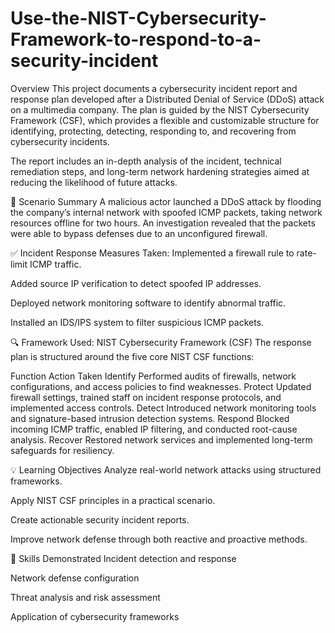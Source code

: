 # Use-the-NIST-Cybersecurity-Framework-to-respond-to-a-security-incident

Overview
This project documents a cybersecurity incident report and response plan developed after a Distributed Denial of Service (DDoS) attack on a multimedia company. The plan is guided by the NIST Cybersecurity Framework (CSF), which provides a flexible and customizable structure for identifying, protecting, detecting, responding to, and recovering from cybersecurity incidents.

The report includes an in-depth analysis of the incident, technical remediation steps, and long-term network hardening strategies aimed at reducing the likelihood of future attacks.

🧾 Scenario Summary
A malicious actor launched a DDoS attack by flooding the company’s internal network with spoofed ICMP packets, taking network resources offline for two hours. An investigation revealed that the packets were able to bypass defenses due to an unconfigured firewall.

✅ Incident Response Measures Taken:
Implemented a firewall rule to rate-limit ICMP traffic.

Added source IP verification to detect spoofed IP addresses.

Deployed network monitoring software to identify abnormal traffic.

Installed an IDS/IPS system to filter suspicious ICMP packets.

🔍 Framework Used: NIST Cybersecurity Framework (CSF)
The response plan is structured around the five core NIST CSF functions:

Function	Action Taken
Identify	Performed audits of firewalls, network configurations, and access policies to find weaknesses.
Protect	Updated firewall settings, trained staff on incident response protocols, and implemented access controls.
Detect	Introduced network monitoring tools and signature-based intrusion detection systems.
Respond	Blocked incoming ICMP traffic, enabled IP filtering, and conducted root-cause analysis.
Recover	Restored network services and implemented long-term safeguards for resiliency.


💡 Learning Objectives
Analyze real-world network attacks using structured frameworks.

Apply NIST CSF principles in a practical scenario.

Create actionable security incident reports.

Improve network defense through both reactive and proactive methods.

🧠 Skills Demonstrated
Incident detection and response

Network defense configuration

Threat analysis and risk assessment

Application of cybersecurity frameworks

